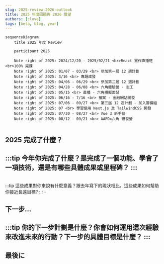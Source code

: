 ```yaml
---
slug: 2025-review-2026-outlook
title: 2025 年度回顧與 2026 展望
authors: [clove]
tags: [beta, blog, year]
---
```


> 

<!-- truncate -->

```mermaid
sequenceDiagram
    title 2025 年度 Review

    participant 2025

    Note right of 2025: 2024/12/20 - 2025/02/21 <br>React 實作直播班<br>100% 完課
    Note right of 2025: 01/07 - 03/29 <br> 參加第一屆 12 週計劃
    Note right of 2025: 3/16 <br> 專題成發
    Note right of 2025: 04/06 - 06/29 <br> 參加第二屆 12 週計劃
    Note right of 2025: 04/28 - 06/08 <br> 六角體驗營 - 志工
    Note right of 2025: 05/15 <br> 直播 - 六角模擬面試
    Note right of 2025: 06/16 - 7/16 <br> 接案 - 金融網站開發
    Note right of 2025: 07/06 - 09/27 <br> 第三屆 12 週計劃 - 加入籌備組
    Note right of 2025: 07 <br> 學習使用 Next.js 及 TailwindCSS 開發
    Note right of 2025: 07/30 - 08/27 <br> Vue 3 新手營
    Note right of 2025: 08/12 - 09/21 <br> AAPDx六角 研發營


```
<!-- 12週計劃到時候刪掉 -->

## 2025 完成了什麼？
:::tip
今年你完成了什麼？是完成了一個功能、學會了一項技術，還是有哪些具體成果或里程碑？
:::
- 

<br/>
:::tip
這些成果對你來說有什麼意義？跟去年寫下的現狀相比，這些成果如何幫助你接近長遠目標?
:::
- 

## 下一步…
:::tip
你的下一步計劃是什麼？你會如何運用這次經驗來改進未來的行動？下一步的具體目標是什麼？
:::
- 

##  最後に
